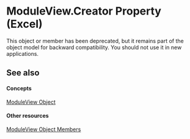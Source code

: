 
# ModuleView.Creator Property (Excel)

This object or member has been deprecated, but it remains part of the object model for backward compatibility. You should not use it in new applications.


## See also


#### Concepts


[ModuleView Object](c9133d55-52ab-782d-3d77-8b453b6ab343.md)
#### Other resources


[ModuleView Object Members](41903808-0dbe-3b7a-4b41-302a9b9833e8.md)
